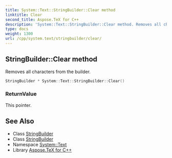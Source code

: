 ```yaml
---
title: System::Text::StringBuilder::Clear method
linktitle: Clear
second_title: Aspose.TeX for C++
description: 'System::Text::StringBuilder::Clear method. Removes all characters from the builder in C++.'
type: docs
weight: 1300
url: /cpp/system.text/stringbuilder/clear/
---
```

## StringBuilder::Clear method


Removes all characters from the builder.

```cpp
StringBuilder * System::Text::StringBuilder::Clear()
```


### ReturnValue

This pointer.

## See Also

* Class [StringBuilder](../)
* Class [StringBuilder](../)
* Namespace [System::Text](../../)
* Library [Aspose.TeX for C++](../../../)
